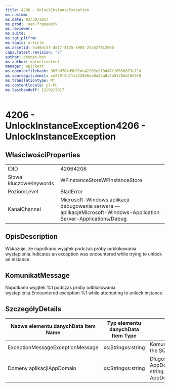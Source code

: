 ```yaml
---
title: 4206 - UnlockInstanceException
ms.custom: 
ms.date: 03/30/2017
ms.prod: .net-framework
ms.reviewer: 
ms.suite: 
ms.tgt_pltfrm: 
ms.topic: article
ms.assetid: 5a46dc5f-d517-4135-8905-25a42f01206b
caps.latest.revision: "2"
author: dotnet-bot
ms.author: dotnetcontent
manager: wpickett
ms.openlocfilehash: 385dd784d5b52de42202e9f9d47f16650873a71d
ms.sourcegitcommit: ce279f2d7fe2220e6ea0a25a8a7a5370ddf8d9f0
ms.translationtype: MT
ms.contentlocale: pl-PL
ms.lasthandoff: 12/02/2017
---
```

# <a name="4206---unlockinstanceexception"></a><span data-ttu-id="847c0-102">4206 - UnlockInstanceException</span><span class="sxs-lookup"><span data-stu-id="847c0-102">4206 - UnlockInstanceException</span></span>
## <a name="properties"></a><span data-ttu-id="847c0-103">Właściwości</span><span class="sxs-lookup"><span data-stu-id="847c0-103">Properties</span></span>  
  
|||  
|-|-|  
|<span data-ttu-id="847c0-104">ID</span><span class="sxs-lookup"><span data-stu-id="847c0-104">ID</span></span>|<span data-ttu-id="847c0-105">4206</span><span class="sxs-lookup"><span data-stu-id="847c0-105">4206</span></span>|  
|<span data-ttu-id="847c0-106">Słowa kluczowe</span><span class="sxs-lookup"><span data-stu-id="847c0-106">Keywords</span></span>|<span data-ttu-id="847c0-107">WFInstanceStore</span><span class="sxs-lookup"><span data-stu-id="847c0-107">WFInstanceStore</span></span>|  
|<span data-ttu-id="847c0-108">Poziom</span><span class="sxs-lookup"><span data-stu-id="847c0-108">Level</span></span>|<span data-ttu-id="847c0-109">Błąd</span><span class="sxs-lookup"><span data-stu-id="847c0-109">Error</span></span>|  
|<span data-ttu-id="847c0-110">Kanał</span><span class="sxs-lookup"><span data-stu-id="847c0-110">Channel</span></span>|<span data-ttu-id="847c0-111">Microsoft-Windows aplikacji debugowania serwera — aplikacje</span><span class="sxs-lookup"><span data-stu-id="847c0-111">Microsoft-Windows-Application Server-Applications/Debug</span></span>|  
  
## <a name="description"></a><span data-ttu-id="847c0-112">Opis</span><span class="sxs-lookup"><span data-stu-id="847c0-112">Description</span></span>  
 <span data-ttu-id="847c0-113">Wskazuje, że napotkano wyjątek podczas próby odblokowania wystąpienia.</span><span class="sxs-lookup"><span data-stu-id="847c0-113">Indicates an exception was encountered while trying to unlock an instance.</span></span>  
  
## <a name="message"></a><span data-ttu-id="847c0-114">Komunikat</span><span class="sxs-lookup"><span data-stu-id="847c0-114">Message</span></span>  
 <span data-ttu-id="847c0-115">Napotkano wyjątek %1 podczas próby odblokowania wystąpienia.</span><span class="sxs-lookup"><span data-stu-id="847c0-115">Encountered exception %1 while attempting to unlock instance.</span></span>  
  
## <a name="details"></a><span data-ttu-id="847c0-116">Szczegóły</span><span class="sxs-lookup"><span data-stu-id="847c0-116">Details</span></span>  
  
|<span data-ttu-id="847c0-117">Nazwa elementu danych</span><span class="sxs-lookup"><span data-stu-id="847c0-117">Data Item Name</span></span>|<span data-ttu-id="847c0-118">Typ elementu danych</span><span class="sxs-lookup"><span data-stu-id="847c0-118">Data Item Type</span></span>|<span data-ttu-id="847c0-119">Opis</span><span class="sxs-lookup"><span data-stu-id="847c0-119">Description</span></span>|  
|--------------------|--------------------|-----------------|  
|<span data-ttu-id="847c0-120">ExceptionMessage</span><span class="sxs-lookup"><span data-stu-id="847c0-120">ExceptionMessage</span></span>|<span data-ttu-id="847c0-121">xs:String</span><span class="sxs-lookup"><span data-stu-id="847c0-121">xs:string</span></span>|<span data-ttu-id="847c0-122">Komunikat wyjątku SQL.</span><span class="sxs-lookup"><span data-stu-id="847c0-122">The message from the SQL exception.</span></span>|  
|<span data-ttu-id="847c0-123">Domeny aplikacji</span><span class="sxs-lookup"><span data-stu-id="847c0-123">AppDomain</span></span>|<span data-ttu-id="847c0-124">xs:String</span><span class="sxs-lookup"><span data-stu-id="847c0-124">xs:string</span></span>|<span data-ttu-id="847c0-125">Długość ciągu zwróconego przez AppDomain.CurrentDomain.FriendlyName.</span><span class="sxs-lookup"><span data-stu-id="847c0-125">The string returned by AppDomain.CurrentDomain.FriendlyName.</span></span>|

